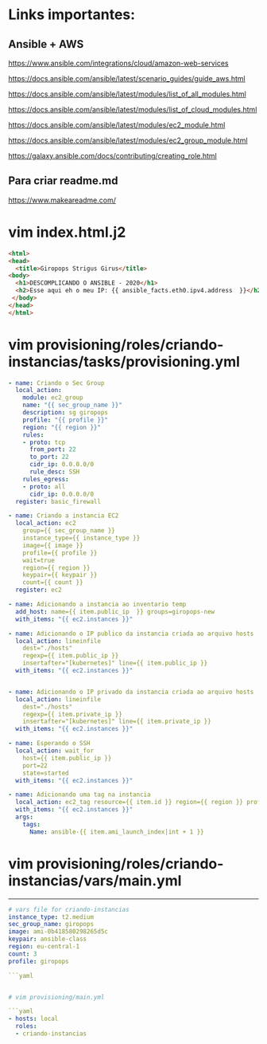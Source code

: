 

# Links importantes:

## Ansible + AWS

https://www.ansible.com/integrations/cloud/amazon-web-services

https://docs.ansible.com/ansible/latest/scenario_guides/guide_aws.html

https://docs.ansible.com/ansible/latest/modules/list_of_all_modules.html

https://docs.ansible.com/ansible/latest/modules/list_of_cloud_modules.html

https://docs.ansible.com/ansible/latest/modules/ec2_module.html

https://docs.ansible.com/ansible/latest/modules/ec2_group_module.html

https://galaxy.ansible.com/docs/contributing/creating_role.html



## Para criar readme.md

https://www.makeareadme.com/






# vim index.html.j2

```html
<html>
<head>
  <title>Giropops Strigus Girus</title>
<body>
  <h1>DESCOMPLICANDO O ANSIBLE - 2020</h1>
  <h2>Esse aqui eh o meu IP: {{ ansible_facts.eth0.ipv4.address  }}</h2>
 </body>
</head>
</html>

```

# vim provisioning/roles/criando-instancias/tasks/provisioning.yml

```yaml 
- name: Criando o Sec Group
  local_action:
    module: ec2_group
    name: "{{ sec_group_name }}"
    description: sg giropops
    profile: "{{ profile }}"
    region: "{{ region }}"
    rules:
    - proto: tcp
      from_port: 22
      to_port: 22
      cidr_ip: 0.0.0.0/0
      rule_desc: SSH
    rules_egress:
    - proto: all
      cidr_ip: 0.0.0.0/0
  register: basic_firewall

- name: Criando a instancia EC2
  local_action: ec2
    group={{ sec_group_name }}
    instance_type={{ instance_type }}
    image={{ image }}
    profile={{ profile }}
    wait=true
    region={{ region }}
    keypair={{ keypair }}
    count={{ count }}
  register: ec2

- name: Adicionando a instancia ao inventario temp
  add_host: name={{ item.public_ip  }} groups=giropops-new
  with_items: "{{ ec2.instances }}"

- name: Adicionando o IP publico da instancia criada ao arquivo hosts
  local_action: lineinfile
    dest="./hosts"
    regexp={{ item.public_ip }}
    insertafter="[kubernetes]" line={{ item.public_ip }}
  with_items: "{{ ec2.instances }}"


- name: Adicionando o IP privado da instancia criada ao arquivo hosts
  local_action: lineinfile
    dest="./hosts"
    regexp={{ item.private_ip }}
    insertafter="[kubernetes]" line={{ item.private_ip }}
  with_items: "{{ ec2.instances }}"

- name: Esperando o SSH
  local_action: wait_for
    host={{ item.public_ip }}
    port=22
    state=started
  with_items: "{{ ec2.instances }}"

- name: Adicionando uma tag na instancia
  local_action: ec2_tag resource={{ item.id }} region={{ region }} profile={{ profile }} state=present
  with_items: "{{ ec2.instances }}"
  args:
    tags:
      Name: ansible-{{ item.ami_launch_index|int + 1 }}


````

# vim provisioning/roles/criando-instancias/vars/main.yml
---
```yaml
# vars file for criando-instancias
instance_type: t2.medium
sec_group_name: giropops
image: ami-0b418580298265d5c
keypair: ansible-class
region: eu-central-1
count: 3
profile: giropops

```yaml


# vim provisioning/main.yml

```yaml
- hosts: local
  roles:
  - criando-instancias

  ````
